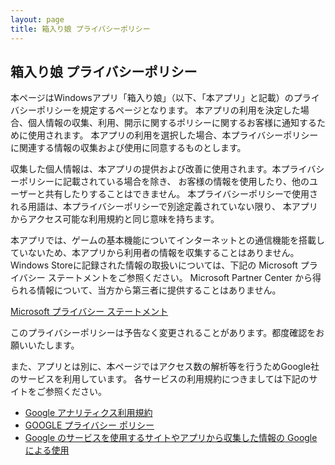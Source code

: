 ```yaml
---
layout: page
title: 箱入り娘 プライバシーポリシー
---
```


## 箱入り娘 プライバシーポリシー
本ページはWindowsアプリ「箱入り娘」（以下、「本アプリ」と記載）のプライバシーポリシーを規定するページとなります。
本アプリの利用を決定した場合、個人情報の収集、利用、開示に関するポリシーに関するお客様に通知するために使用されます。
本アプリの利用を選択した場合、本プライバシーポリシーに関連する情報の収集および使用に同意するものとします。

収集した個人情報は、本アプリの提供および改善に使用されます。本プライバシーポリシーに記載されている場合を除き、
お客様の情報を使用したり、他のユーザーと共有したりすることはできません。
本プライバシーポリシーで使用される用語は、本プライバシーポリシーで別途定義されていない限り、
本アプリからアクセス可能な利用規約と同じ意味を持ちます。

本アプリでは、ゲームの基本機能についてインターネットとの通信機能を搭載していないため、本アプリから利用者の情報を収集することはありません。
Windows Storeに記録された情報の取扱いについては、下記の Microsoft プライバシー ステートメントをご参照ください。
Microsoft Partner Center から得られる情報について、当方から第三者に提供することはありません。

[Microsoft プライバシー ステートメント](https://privacy.microsoft.com/ja-jp/privacystatement)

このプライバシーポリシーは予告なく変更されることがあります。都度確認をお願いいたします。

また、アプリとは別に、本ページではアクセス数の解析等を行うためGoogle社のサービスを利用しています。
各サービスの利用規約につきましては下記のサイトをご参照ください。

- [Google アナリティクス利用規約](https://marketingplatform.google.com/about/analytics/terms/jp/)
- [GOOGLE プライバシー ポリシー](https://policies.google.com/privacy?hl=ja)
- [Google のサービスを使用するサイトやアプリから収集した情報の Google による使用](https://policies.google.com/technologies/partner-sites?hl=ja)
